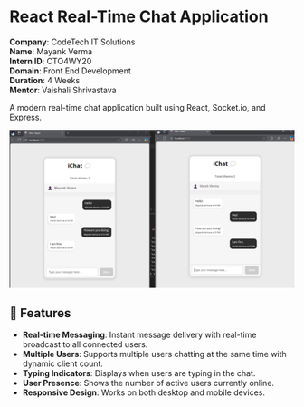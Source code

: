 # React Real-Time Chat Application

**Company**: CodeTech IT Solutions  
**Name**: Mayank Verma  
**Intern ID**: CTO4WY20  
**Domain**: Front End Development  
**Duration**: 4 Weeks  
**Mentor**: Vaishali Shrivastava

A modern real-time chat application built using React, Socket.io, and Express.

![Chat Application Screenshot](./images/chat-screenshot.png)

## 🚀 Features

- **Real-time Messaging**: Instant message delivery with real-time broadcast to all connected users.
- **Multiple Users**: Supports multiple users chatting at the same time with dynamic client count.
- **Typing Indicators**: Displays when users are typing in the chat.
- **User Presence**: Shows the number of active users currently online.
- **Responsive Design**: Works on both desktop and mobile devices.
